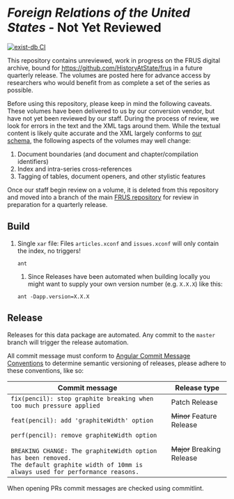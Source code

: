 # *Foreign Relations of the United States* - Not Yet Reviewed

[![exist-db CI](https://github.com/HistoryAtState/frus-not-yet-reviewed/actions/workflows/build.yml/badge.svg)](https://github.com/HistoryAtState/frus-not-yet-reviewed/actions/workflows/build.yml)

This repository contains unreviewed, work in progress on the FRUS digital archive, bound for https://github.com/HistoryAtState/frus in a future quarterly release. The volumes are posted here for advance access by researchers who would benefit from as complete a set of the series as possible. 

Before using this repository, please keep in mind the following caveats. These volumes have been delivered to us by our conversion vendor, but have not yet been reviewed by our staff. During the process of review, we look for errors in the text and the XML tags around them. While the textual content is likely quite accurate and the XML largely conforms to [our schema](https://github.com/HistoryAtState/frus/tree/master/schema), the following aspects of the volumes may well change:

1. Document boundaries (and document and chapter/compilation identifiers)
2. Index and intra-series cross-references
3. Tagging of tables, document openers, and other stylistic features

Once our staff begin review on a volume, it is deleted from this repository and moved into a branch of the main [FRUS repository](https://github.com/HistoryAtState/frus) for review in preparation for a quarterly release.


## Build

1. Single `xar` file: Files `articles.xconf` and `issues.xconf` will only contain the index, no triggers!

    ```shell
    ant
    ```

    1. Since Releases have been automated when building locally you might want to supply your own version number (e.g. `X.X.X`) like this:

    ```shell
    ant -Dapp.version=X.X.X
    ```

## Release

Releases for this data package are automated. Any commit to the `master` branch will trigger the release automation.

All commit message must conform to [Angular Commit Message Conventions](https://github.com/angular/angular.js/blob/master/DEVELOPERS.md#-git-commit-guidelines) to determine semantic versioning of releases, please adhere to these conventions, like so:

| Commit message  | Release type |
|-----------------|--------------|
| `fix(pencil): stop graphite breaking when too much pressure applied` | Patch Release |
| `feat(pencil): add 'graphiteWidth' option` | ~~Minor~~ Feature Release |
| `perf(pencil): remove graphiteWidth option`<br/><br/>`BREAKING CHANGE: The graphiteWidth option has been removed.`<br/>`The default graphite width of 10mm is always used for performance reasons.` | ~~Major~~ Breaking Release |

When opening PRs commit messages are checked using commitlint.